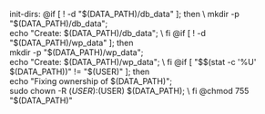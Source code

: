 
init-dirs:
	@if [ ! -d "$(DATA_PATH)/db_data" ]; then \
		mkdir -p "$(DATA_PATH)/db_data"; \
		echo "Create: $(DATA_PATH)/db_data"; \
	fi
	@if [ ! -d "$(DATA_PATH)/wp_data" ]; then \
		mkdir -p "$(DATA_PATH)/wp_data"; \
		echo "Create: $(DATA_PATH)/wp_data"; \
	fi
	@if [ "$$(stat -c '%U' $(DATA_PATH))" != "$(USER)" ]; then \
		echo "Fixing ownership of $(DATA_PATH)"; \
		sudo chown -R $(USER):$(USER) $(DATA_PATH); \
	fi
	@chmod 755 "$(DATA_PATH)"